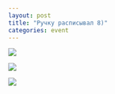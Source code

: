 ```yaml
---
layout: post
title: "Ручку расписывал 8)"
categories: event
---
```

![](https://pics.livejournal.com/quillcraft/pic/001ag7ke)

![](https://pics.livejournal.com/quillcraft/pic/001afdc5)

![](https://pics.livejournal.com/quillcraft/pic/001adkgb)